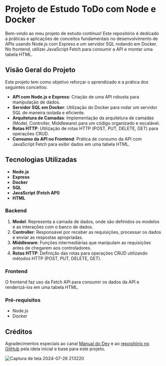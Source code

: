 # Projeto de Estudo ToDo com Node e Docker

Bem-vindo ao meu projeto de estudo contínuo! Este repositório é dedicado a práticas e aplicações de conceitos fundamentais no desenvolvimento de APIs usando Node.js com Express e um servidor SQL rodando em Docker. No frontend, utilizei JavaScript Fetch para consumir a API e montar uma tabela HTML.

## Visão Geral do Projeto

Este projeto tem como objetivo reforçar o aprendizado e a prática dos seguintes conceitos:

- **API com Node.js e Express**: Criação de uma API robusta para manipulação de dados.
- **Servidor SQL em Docker**: Utilização do Docker para rodar um servidor SQL de maneira isolada e eficiente.
- **Arquitetura de Camadas**: Implementação da arquitetura de camadas (Model, Controller, Middleware) para um código organizado e escalável.
- **Rotas HTTP**: Utilização de rotas HTTP (POST, PUT, DELETE, GET) para operações CRUD.
- **Consumo da API no Frontend**: Prática de consumo da API com JavaScript Fetch para exibir dados em uma tabela HTML.

## Tecnologias Utilizadas

- **Node.js**
- **Express**
- **Docker**
- **SQL**
- **JavaScript (Fetch API)**
- **HTML**


### Backend

1. **Model**: Representa a camada de dados, onde são definidos os modelos e as interações com o banco de dados.
2. **Controller**: Responsável por receber as requisições, processar os dados e enviar as respostas apropriadas.
3. **Middleware**: Funções intermediárias que manipulam as requisições antes de chegarem aos controladores.
4. **Rotas HTTP**: Definição das rotas para operações CRUD utilizando métodos HTTP (POST, PUT, DELETE, GET).

### Frontend

O frontend faz uso da Fetch API para consumir os dados da API e renderizá-los em uma tabela HTML.


### Pré-requisitos

- Node.js
- Docker

## Créditos

Agradecimentos especiais ao canal [Manual do Dev](https://www.youtube.com/@ManualdoDev) e ao [repositório no GitHub](https://github.com/manualdodev) pela ideia inicial e base para este projeto.

![Captura de tela 2024-07-26 213220](https://github.com/user-attachments/assets/7b8c1c27-173f-478f-9e39-29e9511d8911)

